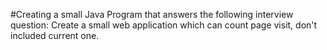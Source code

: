 #Creating a small Java Program that answers the following interview question:
Create a small web application which can count page visit, don't included current one.
